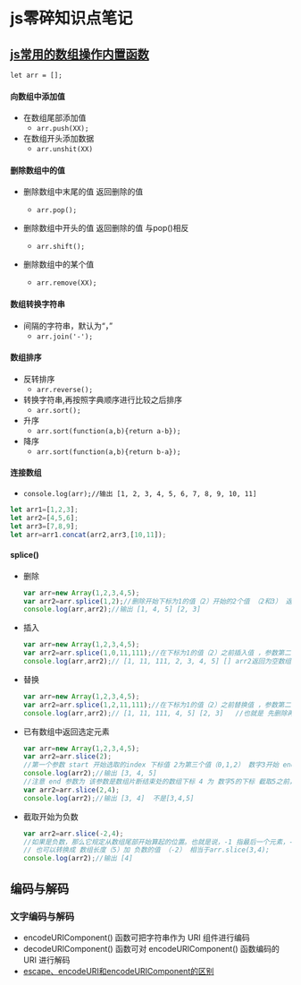 # js零碎知识点笔记
## [js常用的数组操作内置函数](https://www.cnblogs.com/hellozg/p/7193648.html)

`let arr = [];`

#### 向数组中添加值

- 在数组尾部添加值
  - `arr.push(XX);`
- 在数组开头添加数据
  - `arr.unshit(XX)`

#### 删除数组中的值

- 删除数组中末尾的值 返回删除的值

  - `arr.pop();`

- 删除数组中开头的值 返回删除的值 与pop()相反

  - `arr.shift();`

- 删除数组中的某个值

  - `arr.remove(XX);`


#### 数组转换字符串

- 间隔的字符串，默认为“，”
  - `arr.join('-');`

#### 数组排序

- 反转排序
  - `arr.reverse();`
- 转换字符串,再按照字典顺序进行比较之后排序
  - `arr.sort();`
- 升序
  - `arr.sort(function(a,b){return a-b});`
- 降序
  - `arr.sort(function(a,b){return b-a});`

#### 连接数组

- `console.log(arr);//输出 [1, 2, 3, 4, 5, 6, 7, 8, 9, 10, 11]`

```js
let arr1=[1,2,3];
let arr2=[4,5,6];
let arr3=[7,8,9];
let arr=arr1.concat(arr2,arr3,[10,11]);
```

#### splice()

- 删除

  ```js
  var arr=new Array(1,2,3,4,5);
  var arr2=arr.splice(1,2);//删除开始下标为1的值（2）开始的2个值 （2和3） 返回删除的值
  console.log(arr,arr2);//输出 [1, 4, 5] [2, 3]
  ```

- 插入

  ```js
  var arr=new Array(1,2,3,4,5);
  var arr2=arr.splice(1,0,11,111);//在下标为1的值（2）之前插入值 ，参数第二个为0不删除，插入11,111
  console.log(arr,arr2);// [1, 11, 111, 2, 3, 4, 5] [] arr2返回为空数组 因为不删除
  ```

- 替换

  ```js
  var arr=new Array(1,2,3,4,5);
  var arr2=arr.splice(1,2,11,111);//在下标为1的值（2）之前替换值 ，参数第二个为2删除2个值，再插入11,111
  console.log(arr,arr2);// [1, 11, 111, 4, 5] [2, 3]   //也就是 先删除再添加
  ```

- 已有数组中返回选定元素

  ```js
  var arr=new Array(1,2,3,4,5);
  var arr2=arr.slice(2);
  //第一个参数 start 开始选取的index 下标值 2为第三个值（0,1,2） 数字3开始 end 为可选 默认为到数组的末尾
  console.log(arr2);//输出 [3, 4, 5]
  //注意 end 参数为 该参数是数组片断结束处的数组下标 4 为 数字5的下标 截取5之前，也可以理成截取到end-1
  var arr2=arr.slice(2,4);
  console.log(arr2);//输出 [3, 4]  不是[3,4,5]
  ```

  

- 截取开始为负数

  ```js
  var arr2=arr.slice(-2,4);
  //如果是负数，那么它规定从数组尾部开始算起的位置。也就是说，-1 指最后一个元素，-2 指倒数第二个元素，以此类推。
  // 也可以转换成 数组长度（5）加 负数的值 （-2） 相当于arr.slice(3,4);
  console.log(arr2);//输出 [4]
  ```

## 编码与解码
### 文字编码与解码
- encodeURIComponent() 函数可把字符串作为 URI 组件进行编码
- decodeURIComponent() 函数可对 encodeURIComponent() 函数编码的 URI 进行解码
- [escape、encodeURI和encodeURIComponent的区别](https://www.cnblogs.com/qlqwjy/p/9934706.html)

